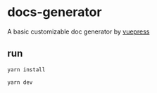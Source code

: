 # docs-generator
A basic customizable doc generator by [vuepress](https://vuepress.vuejs.org/)

## run
```bash
yarn install

yarn dev
```
